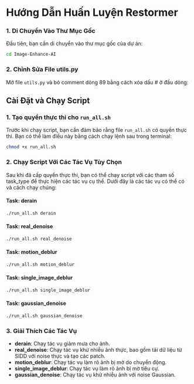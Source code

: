 # Hướng Dẫn Huấn Luyện Restormer

### 1. Di Chuyển Vào Thư Mục Gốc
Đầu tiên, bạn cần di chuyển vào thư mục gốc của dự án:
```bash
cd Image-Enhance-AI
```

### 2. Chỉnh Sửa File utils.py
Mở file `utils.py` và bỏ comment dòng 89 bằng cách xóa dấu # ở đầu dòng:


## Cài Đặt và Chạy Script

### 1. Tạo quyền thực thi cho `run_all.sh`
Trước khi chạy script, bạn cần đảm bảo rằng file `run_all.sh` có quyền thực thi. Bạn có thể làm điều này bằng cách chạy lệnh sau trong terminal:
```bash
chmod +x run_all.sh
```

### 2. Chạy Script Với Các Tác Vụ Tùy Chọn
Sau khi đã cấp quyền thực thi, bạn có thể chạy script với các tham số task_type để thực hiện các tác vụ cụ thể. Dưới đây là các tác vụ có thể có và cách chạy chúng:

#### Task: derain
```bash
./run_all.sh derain
```

#### Task: real_denoise
```bash
./run_all.sh real_denoise
```

#### Task: motion_deblur
```bash
./run_all.sh motion_deblur
```

#### Task: single_image_deblur
```bash
./run_all.sh single_image_deblur
```

#### Task: gaussian_denoise
```bash
./run_all.sh gaussian_denoise
```

### 3. Giải Thích Các Tác Vụ
- **derain**: Chạy tác vụ giảm mưa cho ảnh.
- **real_denoise**: Chạy tác vụ khử nhiễu ảnh thực, bao gồm tải dữ liệu từ SIDD với noise thực và tạo các patch.
- **motion_deblur**: Chạy tác vụ làm rõ ảnh bị mờ do chuyển động.
- **single_image_deblur**: Chạy tác vụ làm rõ ảnh bị mờ tiêu cự.
- **gaussian_denoise**: Chạy tác vụ khử nhiễu ảnh với noise Gaussian.

